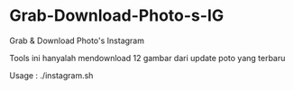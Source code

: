 # Grab-Download-Photo-s-IG
Grab &amp; Download Photo's Instagram

Tools ini hanyalah mendownload 12 gambar dari update poto yang terbaru

Usage :
./instagram.sh

